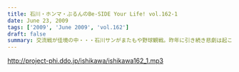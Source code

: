 ```yaml
---
title: 石川・ホンマ・ぶるんのBe-SIDE Your Life! vol.162-1
date: June 23, 2009
tags: ['2009', 'June 2009', 'vol.162']
draft: false
summary: 交流戦が佳境の中・・・石川サンがまたもや野球観戦。昨年に引き続き悲劇は起こってしまうのか！？NAMAE
---
```


http://project-phi.ddo.jp/ishikawa/ishikawa162_1.mp3
